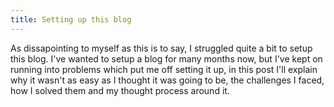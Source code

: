 ```yaml
---
title: Setting up this blog
---
```

As dissapointing to myself as this is to say, I struggled quite a bit to setup this blog. I've wanted to setup a blog for many months now, but I've kept on running into problems which put me off setting it up, in this post I'll explain why it wasn't as easy as I thought it was going to be, the challenges I faced, how I solved them and my thought process around it.
